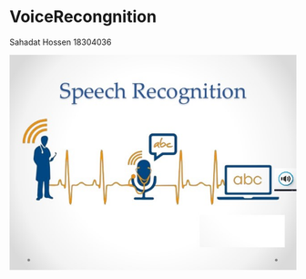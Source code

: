 # VoiceRecongnition
Sahadat Hossen 
18304036

![Image of Yaktocat](https://github.com/SahadatHHredoy/VoiceRecongnition/blob/master/speech-recognition-system-1-638.jpg)

